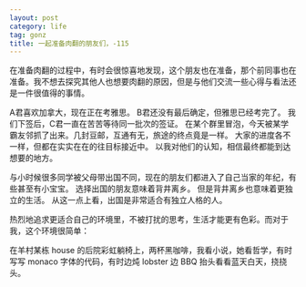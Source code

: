 ```yaml
---
layout: post
category: life
tag: gonz
title: 一起准备肉翻的朋友们，-115
---
```


在准备肉翻的过程中，有时会很惊喜地发现，这个朋友也在准备，那个前同事也在准备。我不想去探究其他人也想要肉翻的原因，但是与他们交流一些心得与看法还是一件很值得的事情。

A君喜欢加拿大，现在正在考雅思。
B君还没有最后确定，但雅思已经考完了。
我们下签后，C君一直在苦苦等待同一批次的签证。
在某个群里冒泡，今天被某学霸友邻抓了出来。几封豆邮，互通有无，旅途的终点竟是一样。
大家的进度各不一样，但都在实实在在的往目标接近中。
以我对他们的认知，相信最终都能到达想要的地方。

与小时候很多同学被父母带出国不同，现在的朋友们都进入了自己当家的年纪，有些甚至有小宝宝。
选择出国的朋友意味着背井离乡。
但是背井离乡也意味着更独立的生活。
从这一点上看，出国是非常适合有独立人格的人。

热烈地追求更适合自己的环境里，不被打扰的思考，生活才能更有色彩。而对于我，这个环境很简单：

在羊村某栋 house 的后院彩虹躺椅上，两杯黑咖啡，我看小说，她看哲学，有时写写 monaco 字体的代码，有时边炖 lobster 边 BBQ 抬头看看蓝天白天，挠挠头。
